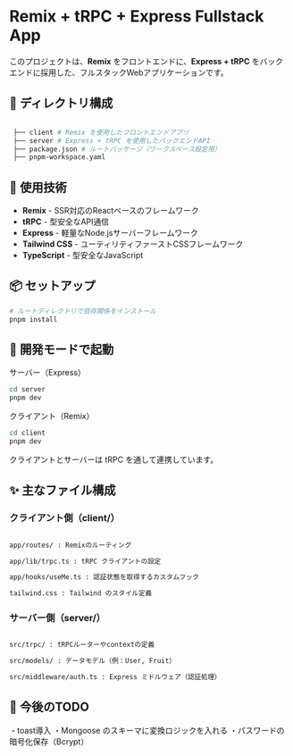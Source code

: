 # Remix + tRPC + Express Fullstack App

このプロジェクトは、**Remix** をフロントエンドに、**Express + tRPC** をバックエンドに採用した、フルスタックWebアプリケーションです。

## 📁 ディレクトリ構成
```bash

 ├── client # Remix を使用したフロントエンドアプリ 
 ├── server # Express + tRPC を使用したバックエンドAPI 
 ├── package.json # ルートパッケージ（ワークスペース設定用）
 ├── pnpm-workspace.yaml
```


## 🚀 使用技術

- **Remix** - SSR対応のReactベースのフレームワーク
- **tRPC** - 型安全なAPI通信
- **Express** - 軽量なNode.jsサーバーフレームワーク
- **Tailwind CSS** - ユーティリティファーストCSSフレームワーク
- **TypeScript** - 型安全なJavaScript

## 📦 セットアップ

```bash
# ルートディレクトリで依存関係をインストール
pnpm install
```

## 🔧 開発モードで起動
サーバー（Express）
```bash
cd server
pnpm dev
```

クライアント（Remix）
```bash
cd client
pnpm dev
```

クライアントとサーバーは tRPC を通して連携しています。

## ✨ 主なファイル構成
### クライアント側（client/）
```bash

app/routes/ : Remixのルーティング

app/lib/trpc.ts : tRPC クライアントの設定

app/hooks/useMe.ts : 認証状態を取得するカスタムフック

tailwind.css : Tailwind のスタイル定義
```

### サーバー側（server/）
```bash

src/trpc/ : tRPCルーターやcontextの定義

src/models/ : データモデル（例：User, Fruit）

src/middleware/auth.ts : Express ミドルウェア（認証処理）

```

## 📝 今後のTODO

・toast導入
・Mongoose のスキーマに変換ロジックを入れる
・パスワードの暗号化保存（Bcrypt）
